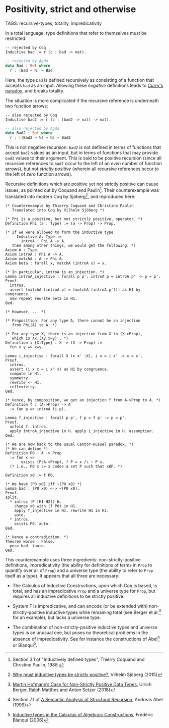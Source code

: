 # Positivity, strict and otherwise

TAGS: recursive-types, totality, impredicativity

In a total language, type definitions that refer to themselves must be restricted:
```coq
-- rejected by Coq
Inductive bad := r (c : bad -> nat).
```
```agda
-- rejected by Agda
data Bad : Set where
  r : (Bad → ℕ) → Bad
```

Here, the type `bad` is defined recursively as consisting of a
function that accepts `bad` as an input. Allowing these _negative_
definitions leads to [Curry's paradox](currys-paradox.md), and breaks
totality.

The situation is more complicated if the recursive reference is
underneath two function arrows:
```coq
-- also rejected by Coq
Inductive bad2 := r (c : (bad2 -> nat) -> nat).
```
```agda
-- also rejected by Agda
data Bad2 : Set where
  r : ((Bad2 → ℕ) → ℕ) → Bad2
```

This is not negative recursion: `bad2` is not defined in terms of
functions that accept `bad2` values as an input, but in terms of
functions that may provide `bad2` values to their argument. This is
said to be positive recursion (since all recursive references to `bad2`
occur to the left of an _even_ number of function arrows), but not
*strictly positive* (wherein all recursive references occur to the
left of _zero_ function arrows).

Recursive definitions which are positive yet not strictly positive can
cause issues, as pointed out by Coquand and Paulin[^colog88]. Their
counterexample was translated into modern Coq by Sjöberg[^sjöberg],
and reproduced here:
```coq
(* Counterexample by Thierry Coquand and Christine Paulin
   Translated into Coq by Vilhelm Sjöberg *)

(* Phi is a positive, but not strictly positive, operator. *)
Definition Phi (a : Type) := (a -> Prop) -> Prop.

(* If we were allowed to form the inductive type
     Inductive A: Type :=
       introA : Phi A -> A.
   then among other things, we would get the following. *)
Axiom A : Type.
Axiom introA : Phi A -> A.
Axiom matchA : A -> Phi A.
Axiom beta : forall x, matchA (introA x) = x.

(* In particular, introA is an injection. *)
Lemma introA_injective : forall p p', introA p = introA p' -> p = p'.
Proof.
  intros.
  assert (matchA (introA p) = (matchA (introA p'))) as H1 by congruence.
  now repeat rewrite beta in H1.
Qed.

(* However, ... *) 

(* Proposition: For any type A, there cannot be an injection
   from Phi(A) to A. *)

(* For any type X, there is an injection from X to (X->Prop),
   which is λx.(λy.x=y) . *)
Definition i {X:Type} : X -> (X -> Prop) := 
  fun x y => x=y.

Lemma i_injective : forall X (x x' :X), i x = i x' -> x = x'.
Proof.
  intros.
  assert (i x x = i x' x) as H1 by congruence.
  compute in H1.
  symmetry.
  rewrite <- H1.
  reflexivity.
Qed.  

(* Hence, by composition, we get an injection f from A->Prop to A. *)
Definition f : (A->Prop) -> A 
  := fun p => introA (i p).

Lemma f_injective : forall p p', f p = f p' -> p = p'.
Proof.
  unfold f. intros.
  apply introA_injective in H. apply i_injective in H. assumption.
Qed.

(* We are now back to the usual Cantor-Russel paradox. *)
(* We can define *)
Definition P0 : A -> Prop
  := fun x => 
       exists (P:A->Prop), f P = x /\ ~ P x.
  (* i.e., P0 x := x codes a set P such that x∉P. *)

Definition x0 := f P0.

(* We have (P0 x0) iff ~(P0 x0) *)
Lemma bad : (P0 x0) <-> ~(P0 x0).
Proof.
split.
  * intros [P [H1 H2]] H.
    change x0 with (f P0) in H1.
    apply f_injective in H1. rewrite H1 in H2.
    auto.
  * intros.
    exists P0. auto.
Qed.

(* Hence a contradiction. *)
Theorem worse : False.
  pose bad. tauto.
Qed.
```

<!-- FIXME: "recursive" vs. "inductive" terminology -->

This counterexample uses three ingredients: non-strictly-positive
definitions, impredicativity (the ability for definitions of terms in
`Prop` to quantify over all of `Prop`) and a universe type (the
ability to refer to `Prop` itself as a type). It appears that all
three are necessary:

  - The Calculus of Inductive Constructions, upon which Coq is based,
    is total, and has an impredicative `Prop` and a universe type for
    `Prop`, but requires all inductive definitions to be strictly
    positive.

  - System F is impredicative, and can encode (or be extended with)
    non-strictly-positive inductive types while remaining total (see
    Berger et al.[^hofmann] for an example), but lacks a universe type.

  - The combination of non-strictly-positive inductive types and
    universe types is an unusual one, but poses no theoretical
    problems in the absence of impredicativity. See for instance the
    constructions of Abel[^abel] or Blanqui[^blanqui].





[^colog88]: Section 3.1 of "Inductively defined types", Thierry Coquand and Christine Paulin, 1988.

[^sjöberg]: [Why must inductive types be strictly positive?](http://vilhelms.github.io/posts/why-must-inductive-types-be-strictly-positive/), Vilhelm Sjöberg (2015) 

[^hofmann]: [Martin Hofmann’s Case for Non-Strictly Positive Data Types](https://hal.archives-ouvertes.fr/hal-02365814), Ulrich Berger, Ralph Matthes and Anton Setzer (2018)

[^abel]: Section 7.1 of [A Semantic Analysis of Structural Recursion](http://www.cs.cmu.edu/~abel/publications.html), Andreas Abel (1999)

[^blanqui]: [Inductive types in the Calculus of Algebraic Constructions](https://arxiv.org/abs/cs/0610070), Frédéric Blanqui (2006)
